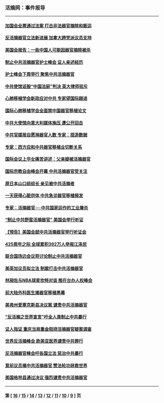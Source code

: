 ### 活摘网：事件报导
---
#### [加国会全票通过法案 打击非法器官摘除和贩运](../../pages/nf5877/n13884924.md?01170430) 
#### [反活摘器官立法新进展 加拿大跨党派议员支持](../../pages/nf5877/n13876061.md?01170430) 
#### [美国会报告：一些中国人可能因器官摘除被杀](../../pages/nf5877/n13867964.md?01170430) 
#### [制止中共活摘器官护士峰会 证人亲述经历](../../pages/nf5877/n13859007.md?01170430) 
#### [护士峰会下周举行 聚焦中共活摘器官](../../pages/nf5877/n13855418.md?01170430) 
#### [中共使馆诋毁“中国法庭”判决 英大律师驳斥](../../pages/nf5877/n13833945.md?01170430) 
#### [心肺移植学会新政应对中共 专家望国际跟进](../../pages/nf5877/n13829043.md?01170430) 
#### [国际心肺移植学会全面禁中国器官移植论文](../../pages/nf5877/n13827785.md?01170430) 
#### [中共大使馆向意大利媒体施压 遭公开回击](../../pages/nf5877/n13826038.md?01170430) 
#### [中共官媒报自愿捐器官人数 专家：捏造数据](../../pages/nf5877/n13814130.md?01170430) 
#### [专家：西方应和中共器官移植业切断关系](../../pages/nf5877/n13772828.md?01170430) 
#### [国际会议上华女痛苦讲述：父亲疑被活摘器官](../../pages/nf5877/n13771583.md?01170430) 
#### [国际宗教自由峰会开幕 中共活摘器官受关注](../../pages/nf5877/n13769995.md?01170430) 
#### [原日本山口组组长 亲见被中共活摘者](../../pages/nf5877/n13767360.md?01170430) 
#### [一天获得心脏供体 中共急诊器官移植频发](../../pages/nf5877/n13764689.md?01170430) 
#### [专家：活摘器官──中共国家运作的工业屠杀](../../pages/nf5877/n13761178.md?01170430) 
#### [“制止中共野蛮活摘器官” 美国会举行听证](../../pages/nf5877/n13735831.md?01170430) 
#### [【预告】美国会就中共活摘器官举行听证会](../../pages/nf5877/n13732843.md?01170430) 
#### [425周年之际 全球累积392万人举报江泽民](../../pages/nf5877/n13719232.md?01170430) 
#### [联合国场边会议将讨论制止中共活摘器官](../../pages/nf5877/n13656361.md?01170430) 
#### [美英加议员拟立法 制裁打击中共活摘器官](../../pages/nf5877/n13430251.md?01170430) 
#### [林昶佐与NBA球星坎特对谈 推在台办人权峰会](../../pages/nf5877/n13414467.md?01170430) 
#### [前大陆外科医生揭器官移植黑幕](../../pages/nf5877/n13401416.md?01170430) 
#### [美弗州爱塞克斯县决议案 谴责中共活摘器官](../../pages/nf5877/n13320919.md?01170430) 
#### [“反活摘之世界宣言”吁全人类制止中共暴行](../../pages/nf5877/n13259730.md?01170430) 
#### [证人指证 重庆当局重金阻挠活摘器官疑案调查](../../pages/nf5877/n13259127.md?01170430) 
#### [世界反活摘峰会 欧美亚医界谴责中共罪行](../../pages/nf5877/n13253550.md?01170430) 
#### [反活摘器官峰会吁各国立法 惩治中共暴行](../../pages/nf5877/n13245052.md?01170430) 
#### [意前议员揭中共活摘器官 赞法轮功拯救世界](../../pages/nf5877/n13203445.md?01170430) 
#### [美国格林县通过决议 强烈谴责中共活摘器官](../../pages/nf5877/n13119367.md?01170430) 

---
#### 第 [ [16](./16.md?01170430) / [15](./15.md?01170430) / [14](./14.md?01170430) / [13](./13.md?01170430) / [12](./12.md?01170430) / [11](./11.md?01170430) / [10](./10.md?01170430) / [9](./9.md?01170430) ] 页
